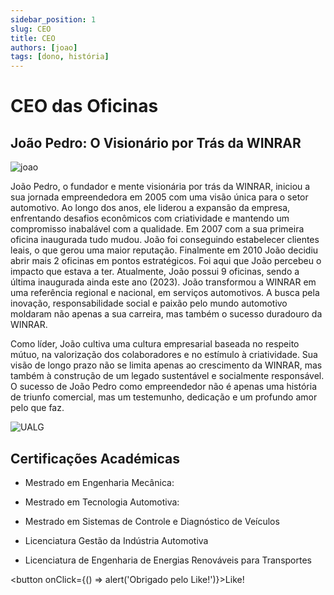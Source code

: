 ```yaml
---
sidebar_position: 1
slug: CEO
title: CEO
authors: [joao]
tags: [dono, história]
---
```


# CEO das Oficinas

## João Pedro: O Visionário por Trás da WINRAR
![joao](https://cdn.discordapp.com/attachments/1049372613945851975/1189647128641941665/perfilCEO.png?ex=659eec3a&is=658c773a&hm=58e8fc9f1dbe41736803ab734555b47fd257ee7d802c311a0bad0678a4372e31&)

João Pedro, o fundador e mente visionária por trás da WINRAR, 
iniciou a sua jornada empreendedora em 2005 com uma visão única para o setor automotivo. Ao longo dos anos, ele liderou a expansão da empresa, enfrentando desafios econômicos com criatividade e mantendo um compromisso inabalável com a qualidade. 
Em 2007 com a sua primeira oficina inaugurada tudo mudou. João foi conseguindo estabelecer clientes leais, o que gerou uma maior reputação. Finalmente em 2010 João decidiu abrir mais 2 oficinas em pontos estratégicos. Foi aqui que João percebeu o impacto que estava a ter. Atualmente, João possui 9 oficinas, sendo a última inaugurada ainda este ano (2023).
João transformou a WINRAR em uma referência regional e nacional, em serviços automotivos. A busca pela inovação, responsabilidade social e paixão pelo mundo automotivo moldaram não apenas a sua carreira, mas também o sucesso duradouro da WINRAR.

Como líder, João cultiva uma cultura empresarial baseada no respeito mútuo, na valorização dos colaboradores e no estímulo à criatividade. Sua visão de longo prazo não se limita apenas ao crescimento da WINRAR, mas também à construção de um legado sustentável e socialmente responsável.
O sucesso de João Pedro como empreendedor não é apenas uma história de triunfo comercial, mas um testemunho, dedicação e um profundo amor pelo que faz.

![UALG](https://cdn.discordapp.com/attachments/722820894342381688/1189688568474505359/UALG.png?ex=659f12d2&is=658c9dd2&hm=30da45518aff16504123a16c8679cf1f63e002c57161f2473328b23b3ddd531f&)

## Certificações Académicas

+ Mestrado em Engenharia Mecânica:

+ Mestrado em Tecnologia Automotiva:

+ Mestrado em Sistemas de Controle e Diagnóstico de Veículos

+ Licenciatura Gestão da Indústria Automotiva

+ Licenciatura de Engenharia de Energias Renováveis para Transportes

<button onClick={() => alert('Obrigado pelo Like!')}>Like!</button>